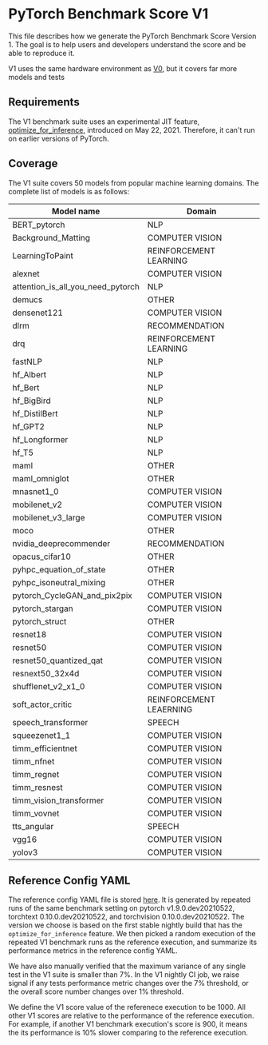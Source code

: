 # PyTorch Benchmark Score V1

This file describes how we generate the PyTorch Benchmark Score Version 1. The
goal is to help users and developers understand the score and be able to
reproduce it.

V1 uses the same hardware environment as [V0](../v0/config-v0.md), but it covers
far more models and tests

## Requirements

The V1 benchmark suite uses an experimental JIT feature,
[optimize_for_inference](https://github.com/pytorch/pytorch/pull/58193),
introduced on May 22, 2021. Therefore, it can't run on earlier versions of
PyTorch.

## Coverage

The V1 suite covers 50 models from popular machine learning domains.
The complete list of models is as follows:

| Model name                             | Domain                  |
|----------------------------------------|-------------------------|
| BERT\_pytorch                          | NLP                     |
| Background\_Matting                    | COMPUTER VISION         |
| LearningToPaint                        | REINFORCEMENT LEARNING  |
| alexnet                                | COMPUTER VISION         |
| attention\_is\_all\_you\_need\_pytorch | NLP                     |
| demucs                                 | OTHER                   |
| densenet121                            | COMPUTER VISION         |
| dlrm                                   | RECOMMENDATION          |
| drq                                    | REINFORCEMENT LEARNING  |
| fastNLP                                | NLP                     |
| hf\_Albert                             | NLP                     |
| hf\_Bert                               | NLP                     |
| hf\_BigBird                            | NLP                     |
| hf\_DistilBert                         | NLP                     |
| hf\_GPT2                               | NLP                     |
| hf\_Longformer                         | NLP                     |
| hf\_T5                                 | NLP                     |
| maml                                   | OTHER                   |
| maml\_omniglot                         | OTHER                   |
| mnasnet1\_0                            | COMPUTER VISION         |
| mobilenet\_v2                          | COMPUTER VISION         |
| mobilenet\_v3\_large                   | COMPUTER VISION         |
| moco                                   | OTHER                   |
| nvidia\_deeprecommender                | RECOMMENDATION          |
| opacus\_cifar10                        | OTHER                   |
| pyhpc\_equation\_of\_state             | OTHER                   |
| pyhpc\_isoneutral\_mixing              | OTHER                   |
| pytorch\_CycleGAN\_and\_pix2pix        | COMPUTER VISION         |
| pytorch\_stargan                       | COMPUTER VISION         |
| pytorch\_struct                        | OTHER                   |
| resnet18                               | COMPUTER VISION         |
| resnet50                               | COMPUTER VISION         |
| resnet50\_quantized\_qat               | COMPUTER VISION         |
| resnext50\_32x4d                       | COMPUTER VISION         |
| shufflenet\_v2\_x1\_0                  | COMPUTER VISION         |
| soft\_actor\_critic                    | REINFORCEMENT LEAERNING |
| speech\_transformer                    | SPEECH                  |
| squeezenet1\_1                         | COMPUTER VISION         |
| timm\_efficientnet                     | COMPUTER VISION         |
| timm\_nfnet                            | COMPUTER VISION         |
| timm\_regnet                           | COMPUTER VISION         |
| timm\_resnest                          | COMPUTER VISION         |
| timm\_vision\_transformer              | COMPUTER VISION         |
| timm\_vovnet                           | COMPUTER VISION         |
| tts\_angular                           | SPEECH                  |
| vgg16                                  | COMPUTER VISION         |
| yolov3                                 | COMPUTER VISION         |

## Reference Config YAML

The reference config YAML file is stored [here](config-v1.yaml). It is generated
by repeated runs of the same benchmark setting on pytorch v1.9.0.dev20210522,
torchtext 0.10.0.dev20210522, and torchvision 0.10.0.dev20210522. The version we
choose is based on the first stable nightly build that has the
`optimize_for_inference` feature. We then picked a random execution of the
repeated V1 benchmark runs as the reference execution, and summarize its
performance metrics in the reference config YAML.

We have also manually verified that the maximum variance of any single test in
the V1 suite is smaller than 7%. In the V1 nightly CI job, we raise signal if
any tests performance metric changes over the 7% threshold, or the overall score
number changes over 1% threshold.

We define the V1 score value of the referenece execution to be 1000. All other
V1 scores are relative to the performance of the reference execution. For
example, if another V1 benchmark execution's score is 900, it means the its
performance is 10% slower comparing to the reference execution.
